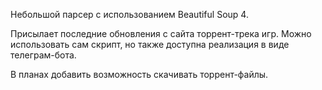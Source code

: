 Небольшой парсер с использованием Beautiful Soup 4.

Присылает последние обновления с сайта торрент-трека игр. Можно использовать сам скрипт, но также доступна реализация в виде телеграм-бота.

В планах добавить возможность скачивать торрент-файлы.

